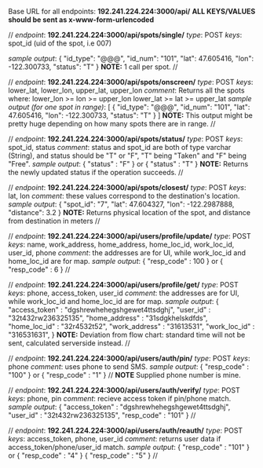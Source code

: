 Base URL for all endpoints: **192.241.224.224:3000/api/**
**ALL KEYS/VALUES should be sent as x-www-form-urlencoded**

//
*endpoint*: **192.241.224.224:3000/api/spots/single/**
*type*: POST
*keys*: spot_id (uid of the spot, i.e 007)

*sample output*:
    {
        "id_type": "@@@",
        "id_num": "101",
        "lat": 47.605416,
        "lon": -122.300733,
        "status": "T"
    }
**NOTE:** 1 call per spot.
//

//
*endpoint*: **192.241.224.224:3000/api/spots/onscreen/**
*type*: POST
*keys*: lower_lat, lower_lon, upper_lat, upper_lon
*comment*: Returns all the spots where:
lower_lon >= lon >= upper_lon
lower_lat >= lat >= upper_lat
*sample output (for one spot in range)*:
[
    {
        "id_type": "@@@",
        "id_num": "101",
        "lat": 47.605416,
        "lon": -122.300733,
        "status": "T"
    }
]
**NOTE:** This output might be pretty huge depending on how many spots there are in range.
//

//
*endpoint*: **192.241.224.224:3000/api/spots/status/**
*type*: POST
*keys*: spot_id, status
*comment*: status and spot_id are both of type varchar (String), and status
should be "T" or "F", "T" being "Taken" and "F" being "Free".
*sample output*:
    {
      "status" : "F"
    }
or
    {
      "status" : "T"
    }
**NOTE:** Returns the newly updated status if the operation succeeds.
//

//
*endpoint*: **192.241.224.224:3000/api/spots/closest/**
*type*: POST
*keys*: lat, lon
*comment*: these values correspond to the destination's location.
*sample output*:
  {
      "spot_id": "7",
      "lat": 47.604327,
      "lon": -122.2987888,
      "distance": 3.2
  }
**NOTE:** Returns physical location of the spot, and distance from destination in meters
//

//
*endpoint*: **192.241.224.224:3000/api/users/profile/update/**
*type*: POST
*keys*: name, work_address, home_address, home_loc_id, work_loc_id, user_id, phone
*comment*: the addresses are for UI, while work_loc_id and home_loc_id are for map.
*sample output*:
  {
    "resp_code" : 100
  }
  or
  {
    "resp_code" : 6
  }
//

//
*endpoint*: **192.241.224.224:3000/api/users/profile/get/**
*type*: POST
*keys*: phone, access_token, user_id
*comment*: the addresses are for UI, while work_loc_id and home_loc_id are for map.
*sample output*:
  {
    "access_token" : "dgshrewhehegshgewet4ttsdghj",
    "user_id" : "32t432rw236325135",
    "home_address" : "31sdgkhelskdfds",
    "home_loc_id" : "32r4532t52",
    "work_address" : "31613531",
    "work_loc_id" : "316531631",
  }
**NOTE:** Deviation from flow chart: standard time will not be sent, calculated serverside instead.
//

//
*endpoint*: **192.241.224.224:3000/api/users/auth/pin/**
*type*: POST
*keys*: phone
*comment*: uses phone to send SMS.
*sample output*:
  {
    "resp_code" : "100"
  }
  or
  {
    "resp_code" : "1"
  }
// **NOTE** Supplied phone number is mine.

//
*endpoint*: **192.241.224.224:3000/api/users/auth/verify/**
*type*: POST
*keys*: phone, pin
*comment*: recieve access token if pin/phone match.
*sample output*:
  {
    "access_token" : "dgshrewhehegshgewet4ttsdghj",
    "user_id" : "32t432rw236325135",
    "resp_code" : "101"
  }
//

//
*endpoint*: **192.241.224.224:3000/api/users/auth/reauth/**
*type*: POST
*keys*: access_token, phone, user_id
*comment*: returns user data if access_token/phone/user_id match.
*sample output*:
{
  "resp_code" : "101"
}
or
{
  "resp_code" : "4"
}
{
  "resp_code" : "5"
}
//
